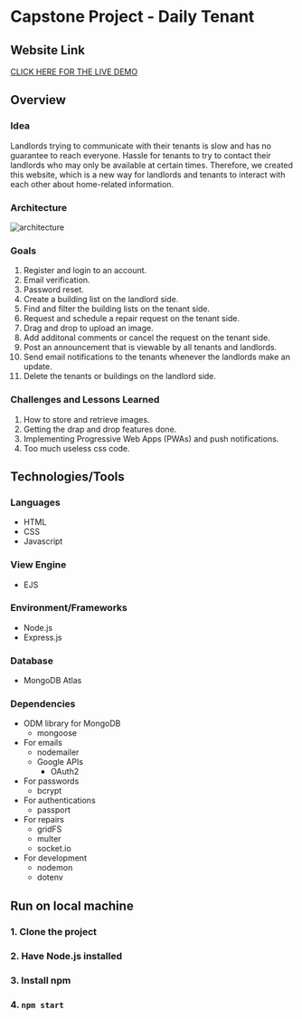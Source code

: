 # Capstone Project - Daily Tenant

## Website Link
[CLICK HERE FOR THE LIVE DEMO](https://dailytenant.herokuapp.com/)


## Overview
### Idea
Landlords trying to communicate with their tenants is slow and has no guarantee to reach everyone. 
Hassle for tenants to try to contact their landlords who may only be available at certain times.
Therefore, we created this website, which is a new way for landlords and tenants to interact with each other about home-related information.

### Architecture
![architecture](https://user-images.githubusercontent.com/58491408/146209424-ace0699a-1bb7-4f43-939d-6c4509e082a8.png)

### Goals
1. Register and login to an account.
2. Email verification. 
3. Password reset. 
4. Create a building list on the landlord side. 
5. Find and filter the building lists on the tenant side. 
6. Request and schedule a repair request on the tenant side. 
7. Drag and drop to upload an image. 
8. Add additonal comments or cancel the request on the tenant side. 
9. Post an announcement that is viewable by all tenants and landlords. 
10. Send email notifications to the tenants whenever the landlords make an update. 
11. Delete the tenants or buildings on the landlord side. 

### Challenges and Lessons Learned
1. How to store and retrieve images.
2. Getting the drap and drop features done.
3. Implementing Progressive Web Apps (PWAs) and push notifications.
4. Too much useless css code.

## Technologies/Tools
### Languages
- HTML
- CSS
- Javascript

### View Engine
- EJS

### Environment/Frameworks
- Node.js
- Express.js

### Database
- MongoDB Atlas

### Dependencies
- ODM library for MongoDB
  - mongoose
- For emails
  - nodemailer
  - Google APIs
    - OAuth2
- For passwords
  - bcrypt
- For authentications
  - passport
- For repairs
  - gridFS
  - multer
  - socket.io
- For development
  - nodemon
  - dotenv

## Run on local machine
### 1. Clone the project
### 2. Have Node.js installed
### 3. Install npm
### 4. `npm start`
